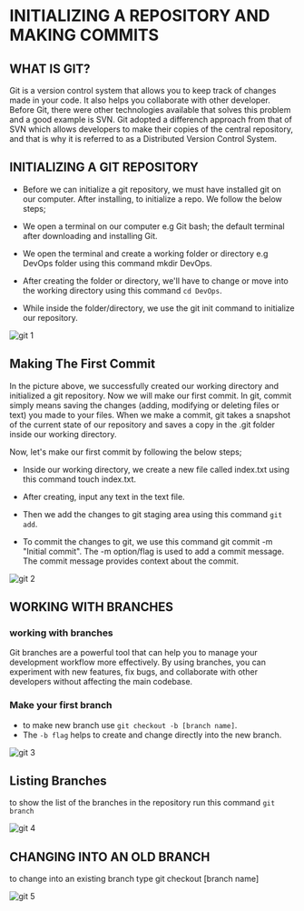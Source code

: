# INITIALIZING A REPOSITORY AND MAKING COMMITS

## WHAT IS GIT?

Git is a version control system that allows you to keep track of changes made in your code. It also helps you collaborate with other developer. Before Git, there were other technologies available that solves this problem and a good example is SVN. Git adopted a differench approach from that of SVN which allows developers to make their copies of the central repository, and that is why it is referred to as a Distributed Version Control System.

## INITIALIZING A GIT REPOSITORY
* Before we can initialize a git repository, we must have installed git on our computer. After installing, to initialize a repo. We follow the below steps;

* We open a terminal on our computer e.g Git bash; the default terminal after downloading and installing Git.

* We open the terminal and create a working folder or directory e.g DevOps folder using this command mkdir DevOps.

* After creating the folder or directory, we'll have to change or move into the working directory using this command `cd DevOps`.

* While inside the folder/directory, we use the git init command to initialize our repository.

![git 1](https://github.com/hammedakinwale/Darey.io-Linux-Project/assets/78992096/5fda4adb-2a44-4e7f-b841-fb5593095bb7)

## Making The First Commit
In the picture above, we successfully created our working directory and initialized a git repository. Now we will make our first commit. In git, commit simply means saving the changes (adding, modifying or deleting files or text) you made to your files. When we make a commit, git takes a snapshot of the current state of our repository and saves a copy in the .git folder inside our working directory.

Now, let's make our first commit by following the below steps;

* Inside our working directory, we create a new file called index.txt using this command touch index.txt.

* After creating, input any text in the text file.

* Then we add the changes to git staging area using this command `git add`.

* To commit the changes to git, we use this command git commit -m "Initial commit". The -m option/flag is used to add a commit message. The commit message provides context about the commit.

![git 2](https://github.com/hammedakinwale/Darey.io-Linux-Project/assets/78992096/b36022e6-d55b-4b79-b040-efba00a92bca)

## WORKING WITH BRANCHES
### working with branches
Git branches are a powerful tool that can help you to manage your development workflow more effectively. By using branches, you can experiment with new features, fix bugs, and collaborate with other developers without affecting the main codebase.
### Make your first branch
* to make new branch use `git checkout -b [branch name]`.
* The `-b flag` helps to create and change directly into the new branch.

![git 3](https://github.com/hammedakinwale/Darey.io-Linux-Project/assets/78992096/a4812ace-5074-4813-88fa-852dda253be5)

## Listing Branches
to show the list of the branches in the repository run this command `git branch`

![git 4](https://github.com/hammedakinwale/Darey.io-Linux-Project/assets/78992096/c49ab731-4f46-4e35-9cda-9bae2b508147)

## CHANGING INTO AN OLD BRANCH
to change into an existing branch type git checkout [branch name]

![git 5](https://github.com/hammedakinwale/Darey.io-Linux-Project/assets/78992096/356c058f-3342-4840-a554-b1a47d932a74)
